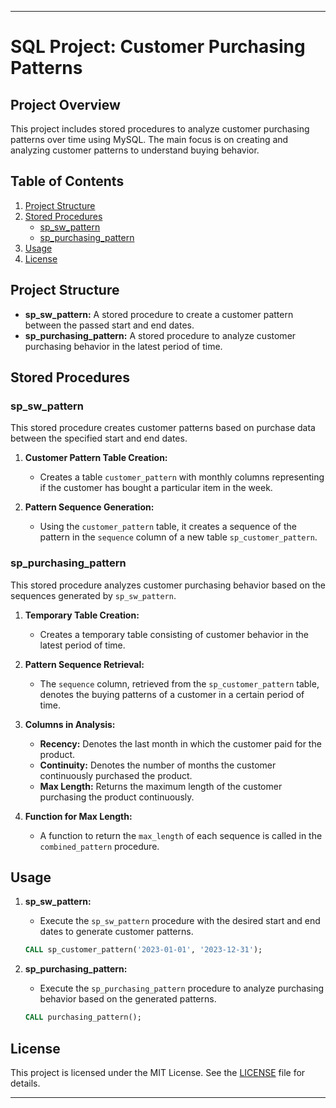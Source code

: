 
---

# SQL Project: Customer Purchasing Patterns

## Project Overview

This project includes stored procedures to analyze customer purchasing patterns over time using MySQL. The main focus is on creating and analyzing customer patterns to understand buying behavior.

## Table of Contents

1. [Project Structure](#project-structure)
2. [Stored Procedures](#stored-procedures)
    - [sp_sw_pattern](#sp_sw_pattern)
    - [sp_purchasing_pattern](#sp_purchasing_pattern)
3. [Usage](#usage)
4. [License](#license)

## Project Structure

- **sp_sw_pattern:** A stored procedure to create a customer pattern between the passed start and end dates.
- **sp_purchasing_pattern:** A stored procedure to analyze customer purchasing behavior in the latest period of time.

## Stored Procedures

### sp_sw_pattern

This stored procedure creates customer patterns based on purchase data between the specified start and end dates.

1. **Customer Pattern Table Creation:**
   - Creates a table `customer_pattern` with monthly columns representing if the customer has bought a particular item in the week.

2. **Pattern Sequence Generation:**
   - Using the `customer_pattern` table, it creates a sequence of the pattern in the `sequence` column of a new table `sp_customer_pattern`.

### sp_purchasing_pattern

This stored procedure analyzes customer purchasing behavior based on the sequences generated by `sp_sw_pattern`.

1. **Temporary Table Creation:**
   - Creates a temporary table consisting of customer behavior in the latest period of time.

2. **Pattern Sequence Retrieval:**
   - The `sequence` column, retrieved from the `sp_customer_pattern` table, denotes the buying patterns of a customer in a certain period of time.

3. **Columns in Analysis:**
   - **Recency:** Denotes the last month in which the customer paid for the product.
   - **Continuity:** Denotes the number of months the customer continuously purchased the product.
   - **Max Length:** Returns the maximum length of the customer purchasing the product continuously.

4. **Function for Max Length:**
   - A function to return the `max_length` of each sequence is called in the `combined_pattern` procedure.

## Usage

1. **sp_sw_pattern:**
   - Execute the `sp_sw_pattern` procedure with the desired start and end dates to generate customer patterns.

   ```sql
   CALL sp_customer_pattern('2023-01-01', '2023-12-31');
   ```

2. **sp_purchasing_pattern:**
   - Execute the `sp_purchasing_pattern` procedure to analyze purchasing behavior based on the generated patterns.

   ```sql
   CALL purchasing_pattern();
   ```

## License

This project is licensed under the MIT License. See the [LICENSE](LICENSE) file for details.

---
